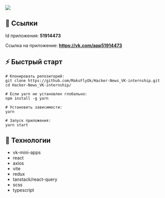 ![](/src/assets/images/cover%201120×630.png)

## 🔗 Ссылки

Id приложения: **51914473**

Ссылка на приложение: **<https://vk.com/app51914473>**

## ⚡ Быстрый старт

```
# Клонировать репозиторий:
git clone https://github.com/MaksFlyOk/Hacker-News_VK-internship.git
cd Hacker-News_VK-internship/

# Если yarn не установлен глобально:
npm install -g yarn

# Установить зависимости:
yarn

# Запуск приложения:
yarn start
```

## 🔧 Технологии

- vk-mini-apps
- react
- axios
- vite
- redux
- tanstack/react-query
- scss
- typescript
